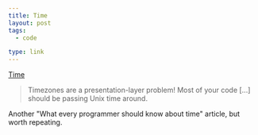 ```yaml
---
title: Time
layout: post
tags:
  - code

type: link
---
```


[Time](http://unix4lyfe.org/time/)

> Timezones are a presentation-layer problem! Most of your code \[...\] should be passing Unix time around.

Another "What every programmer should know about time" article, but worth repeating.
